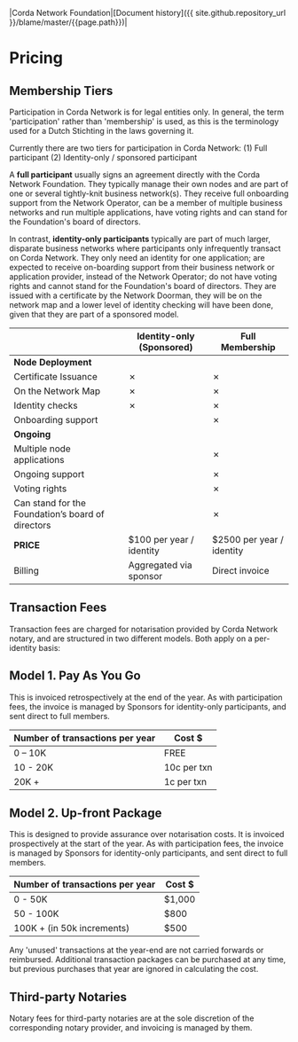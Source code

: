 |Corda Network Foundation|[Document history]({{ site.github.repository_url }}/blame/master/{{page.path}})|

Pricing
=======

Membership Tiers
----------------
Participation in Corda Network is for legal entities only. In general, the term 'participation' rather than 'membership' 
is used, as this is the terminology used for a Dutch Stichting in the laws governing it.

Currently there are two tiers for participation in Corda Network:
(1) Full participant
(2) Identity-only / sponsored participant

A **full participant** usually signs an agreement directly with the Corda Network Foundation. They typically manage their 
own nodes and are part of one or several tightly-knit business network(s). They receive full onboarding support from 
the Network Operator, can be a member of multiple business networks and run multiple applications, have voting rights 
and can stand for the Foundation's board of directors.  

In contrast, **identity-only participants** typically are part of much larger, disparate business networks where 
participants only infrequently transact on Corda Network. They only need an identity for one application; are expected 
to receive on-boarding support from their business network or application provider, instead of the Network Operator; 
do not have voting rights and cannot stand for the Foundation's board of directors. They are issued with a certificate 
by the Network Doorman, they will be on the network map and a lower level of identity checking will have been done, 
given that they are part of a sponsored model. 


                           | Identity-only (Sponsored) | Full Membership
-------------------------- | ------------------------- | --------------------
**Node Deployment**        |                           |                     
Certificate Issuance       | ✗                         | ✗
On the Network Map         | ✗                         | ✗
Identity checks            | ✗                         | ✗
Onboarding support         |                           | ✗
**Ongoing**                |                           |  
Multiple node applications |                           | ✗
Ongoing support            |                           | ✗
Voting rights              |                           | ✗
Can stand for the Foundation’s board of directors |    | ✗
**PRICE**                  | $100 per year / identity  | $2500 per year / identity
Billing                    | Aggregated via sponsor    | Direct invoice

Transaction Fees
----------------
Transaction fees are charged for notarisation provided by Corda Network notary, and are structured in two different 
models. Both apply on a per-identity basis:

## Model 1. Pay As You Go
This is invoiced retrospectively at the end of the year. As with participation fees, the invoice is managed by Sponsors 
for identity-only participants, and sent direct to full members.

Number of transactions per year   | Cost $      
----------------------------------|-------------
0 – 10K                           | FREE        
10 - 20K                          | 10c per txn 
20K +                             | 1c per txn  

## Model 2. Up-front Package
This is designed to provide assurance over notarisation costs. It is invoiced prospectively at the start of the year. 
As with participation fees, the invoice is managed by Sponsors for identity-only participants, and sent direct to full 
members. 

Number of transactions per year    | Cost $ 
-----------------------------------|--------
0 - 50K                            | $1,000 
50 - 100K                          | $800   
100K +  (in 50k increments)        | $500   

Any 'unused' transactions at the year-end are not carried forwards or reimbursed. Additional transaction 
packages can be purchased at any time, but previous purchases that year are ignored in calculating the cost.

## Third-party Notaries
Notary fees for third-party notaries are at the sole discretion of the corresponding notary provider, and invoicing is 
managed by them. 